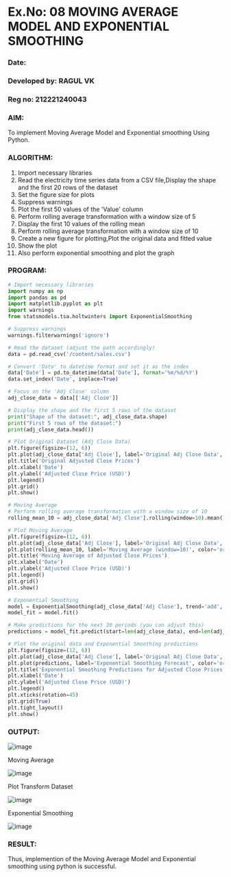 
# Ex.No: 08     MOVING AVERAGE MODEL AND EXPONENTIAL SMOOTHING
### Date: 
### Developed by: RAGUL VK
### Reg no: 212221240043

### AIM:
To implement Moving Average Model and Exponential smoothing Using Python.
### ALGORITHM:
1. Import necessary libraries
2. Read the electricity time series data from a CSV file,Display the shape and the first 20 rows of
the dataset
3. Set the figure size for plots
4. Suppress warnings
5. Plot the first 50 values of the 'Value' column
6. Perform rolling average transformation with a window size of 5
7. Display the first 10 values of the rolling mean
8. Perform rolling average transformation with a window size of 10
9. Create a new figure for plotting,Plot the original data and fitted value
10. Show the plot
11. Also perform exponential smoothing and plot the graph
### PROGRAM:
```python
# Import necessary libraries
import numpy as np
import pandas as pd
import matplotlib.pyplot as plt
import warnings
from statsmodels.tsa.holtwinters import ExponentialSmoothing

# Suppress warnings
warnings.filterwarnings('ignore')

# Read the dataset (adjust the path accordingly)
data = pd.read_csv('/content/sales.csv')

# Convert 'Date' to datetime format and set it as the index
data['Date'] = pd.to_datetime(data['Date'], format='%m/%d/%Y')
data.set_index('Date', inplace=True)

# Focus on the 'Adj Close' column
adj_close_data = data[['Adj Close']]

# Display the shape and the first 5 rows of the dataset
print("Shape of the dataset:", adj_close_data.shape)
print("First 5 rows of the dataset:")
print(adj_close_data.head())

# Plot Original Dataset (Adj Close Data)
plt.figure(figsize=(12, 6))
plt.plot(adj_close_data['Adj Close'], label='Original Adj Close Data', color='blue')
plt.title('Original Adjusted Close Prices')
plt.xlabel('Date')
plt.ylabel('Adjusted Close Price (USD)')
plt.legend()
plt.grid()
plt.show()

# Moving Average
# Perform rolling average transformation with a window size of 10
rolling_mean_10 = adj_close_data['Adj Close'].rolling(window=10).mean()

# Plot Moving Average
plt.figure(figsize=(12, 6))
plt.plot(adj_close_data['Adj Close'], label='Original Adj Close Data', color='blue')
plt.plot(rolling_mean_10, label='Moving Average (window=10)', color='orange')
plt.title('Moving Average of Adjusted Close Prices')
plt.xlabel('Date')
plt.ylabel('Adjusted Close Price (USD)')
plt.legend()
plt.grid()
plt.show()

# Exponential Smoothing
model = ExponentialSmoothing(adj_close_data['Adj Close'], trend='add', seasonal=None)
model_fit = model.fit()

# Make predictions for the next 30 periods (you can adjust this)
predictions = model_fit.predict(start=len(adj_close_data), end=len(adj_close_data) + 30)

# Plot the original data and Exponential Smoothing predictions
plt.figure(figsize=(12, 6))
plt.plot(adj_close_data['Adj Close'], label='Original Adj Close Data', color='blue')
plt.plot(predictions, label='Exponential Smoothing Forecast', color='orange')
plt.title('Exponential Smoothing Predictions for Adjusted Close Prices')
plt.xlabel('Date')
plt.ylabel('Adjusted Close Price (USD)')
plt.legend()
plt.xticks(rotation=45)
plt.grid(True)
plt.tight_layout()
plt.show()
```

### OUTPUT:

![image](https://github.com/user-attachments/assets/f427be4e-ac2f-499d-8047-7d7c5e880395)

Moving Average

![image](https://github.com/user-attachments/assets/15ed736a-1175-41b4-b283-5acf5e54c772)

Plot Transform Dataset

![image](https://github.com/user-attachments/assets/333aaf99-909e-4424-b1b3-6aaa4f3a57b7)


Exponential Smoothing

![image](https://github.com/user-attachments/assets/2b14bcf0-7fe8-41e2-95f9-40cad6181f32)


### RESULT:
Thus, implemention of the Moving Average Model and Exponential smoothing using python is successful.
